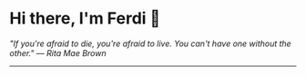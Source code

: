 <h1>Hi there, I'm Ferdi 👋</h1>

<p><em>
  "If you're afraid to die, you're afraid to live. You can't have one without the other." — Rita Mae Brown
</em></p>

---

